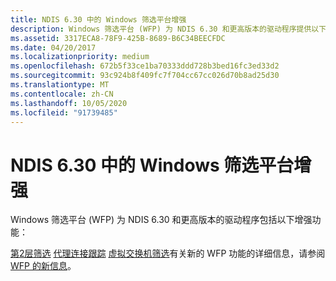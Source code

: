 ```yaml
---
title: NDIS 6.30 中的 Windows 筛选平台增强
description: Windows 筛选平台 (WFP) 为 NDIS 6.30 和更高版本的驱动程序提供以下增强功能
ms.assetid: 3317ECA8-78F9-425B-8689-B6C34BEECFDC
ms.date: 04/20/2017
ms.localizationpriority: medium
ms.openlocfilehash: 672b5f33ce1ba70333ddd728b3bed16fc3ed33d2
ms.sourcegitcommit: 93c924b8f409fc7f704cc67cc026d70b8ad25d30
ms.translationtype: MT
ms.contentlocale: zh-CN
ms.lasthandoff: 10/05/2020
ms.locfileid: "91739485"
---
```

# <a name="windows-filtering-platform-enhancements-in-ndis-630"></a>NDIS 6.30 中的 Windows 筛选平台增强


Windows 筛选平台 (WFP) 为 NDIS 6.30 和更高版本的驱动程序包括以下增强功能：

[第2层筛选](using-layer-2-filtering.md) 
[代理连接跟踪](using-proxied-connections-tracking.md) 
[虚拟交换机筛选](using-virtual-switch-filtering.md)有关新的 WFP 功能的详细信息，请参阅[WFP 的新信息](wfp-changes-for-windows-8.md)。

 

 






